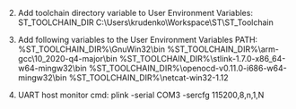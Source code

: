 2. Add toolchain directory variable to User Environment Variables:
ST_TOOLCHAIN_DIR    C:\Users\krudenko\Workspace\ST\ST_Toolchain

3. Add following variables to the User Environment Variables PATH:
%ST_TOOLCHAIN_DIR%\GnuWin32\bin
%ST_TOOLCHAIN_DIR%\arm-gcc\10_2020-q4-major\bin
%ST_TOOLCHAIN_DIR%\stlink-1.7.0-x86_64-w64-mingw32\bin
%ST_TOOLCHAIN_DIR%\openocd-v0.11.0-i686-w64-mingw32\bin
%ST_TOOLCHAIN_DIR%\netcat-win32-1.12

1. UART host monitor cmd: plink -serial COM3 -sercfg 115200,8,n,1,N